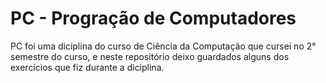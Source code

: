 # PC - Progração de Computadores
PC foi uma diciplina do curso de Ciência da Computação que cursei no 2° semestre do curso, e neste repositório deixo guardados alguns dos exercícios que fiz durante a diciplina.
